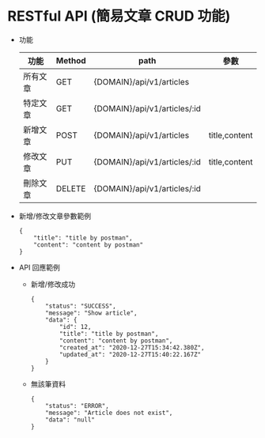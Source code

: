 # RESTful API (簡易文章 CRUD 功能)

- 功能

  | 功能 | Method |path |參數 |
  | -------- | -------- | -------- |-------- |
  | 所有文章 | GET  | {DOMAIN}/api/v1/articles |  |
  | 特定文章 | GET  | {DOMAIN}/api/v1/articles/:id |  |
  | 新增文章 | POST  | {DOMAIN}/api/v1/articles | title,content |
  | 修改文章 |  PUT | {DOMAIN}/api/v1/articles/:id | title,content |
  | 刪除文章 | DELETE  | {DOMAIN}/api/v1/articles/:id |  |


- 新增/修改文章參數範例

    ```=json
    {
        "title": "title by postman",
        "content": "content by postman"
    }
    ```
- API 回應範例
    - 新增/修改成功
        ```=json
        {
            "status": "SUCCESS",
            "message": "Show article",
            "data": {
                "id": 12,
                "title": "title by postman",
                "content": "content by postman",
                "created_at": "2020-12-27T15:34:42.380Z",
                "updated_at": "2020-12-27T15:40:22.167Z"
            }
        }
        ```
    - 無該筆資料
        ```=json
        {
            "status": "ERROR",
            "message": "Article does not exist",
            "data": "null"
        }
        ```
